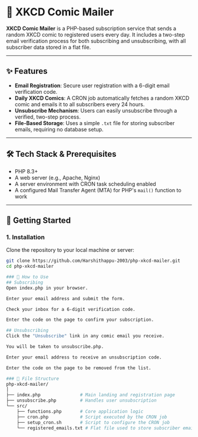 # 📧 XKCD Comic Mailer

**XKCD Comic Mailer** is a PHP-based subscription service that sends a random XKCD comic to registered users every day. It includes a two-step email verification process for both subscribing and unsubscribing, with all subscriber data stored in a flat file.

---

## ✨ Features

- **Email Registration**: Secure user registration with a 6-digit email verification code.
- **Daily XKCD Comics**: A CRON job automatically fetches a random XKCD comic and emails it to all subscribers every 24 hours.
- **Unsubscribe Mechanism**: Users can easily unsubscribe through a verified, two-step process.
- **File-Based Storage**: Uses a simple `.txt` file for storing subscriber emails, requiring no database setup.

---

## 🛠️ Tech Stack & Prerequisites

- PHP 8.3+
- A web server (e.g., Apache, Nginx)
- A server environment with CRON task scheduling enabled
- A configured Mail Transfer Agent (MTA) for PHP's `mail()` function to work

---

## 🚀 Getting Started

### 1. Installation

Clone the repository to your local machine or server:

```bash
git clone https://github.com/Harshithappu-2003/php-xkcd-mailer.git
cd php-xkcd-mailer

### 📝 How to Use
## Subscribing
Open index.php in your browser.

Enter your email address and submit the form.

Check your inbox for a 6-digit verification code.

Enter the code on the page to confirm your subscription.

## Unsubscribing
Click the "Unsubscribe" link in any comic email you receive.

You will be taken to unsubscribe.php.

Enter your email address to receive an unsubscription code.

Enter the code on the page to be removed from the list.

### 📁 File Structure
php-xkcd-mailer/
│
├── index.php               # Main landing and registration page
├── unsubscribe.php         # Handles user unsubscription
└── src/
    ├── functions.php       # Core application logic
    ├── cron.php            # Script executed by the CRON job
    ├── setup_cron.sh       # Script to configure the CRON job
    └── registered_emails.txt # Flat file used to store subscriber emails






